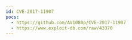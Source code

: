 ```yaml
---
id: CVE-2017-11907
pocs:
  - https://github.com/AV1080p/CVE-2017-11907
  - https://www.exploit-db.com/raw/43370
---
```

